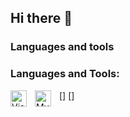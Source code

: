 ## Hi there 👋

### Languages and tools

### Languages and Tools:

[<img align="left" alt="Visual Studio Code" width="26px" src="https://cdn.jsdelivr.net/gh/devicons/devicon/icons/vscode/vscode-original.svg" style="padding-right:10px;" />]
[<img align="left" alt="MySQL" width="26px" src="https://cdn.jsdelivr.net/gh/devicons/devicon/icons/mysql/mysql-original.svg" style="padding-right:10px;" />]


<!--
**gudmundson-a/gudmundson-a** is a ✨ _special_ ✨ repository because its `README.md` (this file) appears on your GitHub profile.


